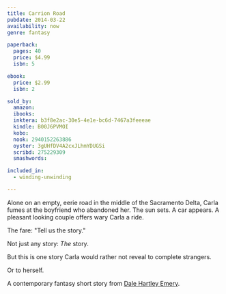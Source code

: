 ```yaml
---
title: Carrion Road
pubdate: 2014-03-22
availability: now
genre: fantasy

paperback:
  pages: 40
  price: $4.99
  isbn: 5

ebook:
  price: $2.99
  isbn: 2

sold_by:
  amazon:
  ibooks:
  inktera: b3f8e2ac-30e5-4e1e-bc6d-7467a3feeeae
  kindle: B00J6PVMOI
  kobo:
  nook: 2940152263886
  oyster: 3gUHfDV4A2cxJLhmYDUGSi
  scribd: 275229309
  smashwords:

included_in:
  - winding-unwinding

---
```


Alone on an empty, eerie road
in the middle of the Sacramento Delta,
Carla fumes at the boyfriend who abandoned her.
The sun sets.
A car appears.
A pleasant looking couple offers wary Carla a ride.

The fare: "Tell us the story."

Not just any story: *The* story.

But this is one story
Carla would rather not reveal to complete strangers.

Or to herself.

A contemporary fantasy short story
from [Dale Hartley Emery](http://dalehartleyemery.com).
